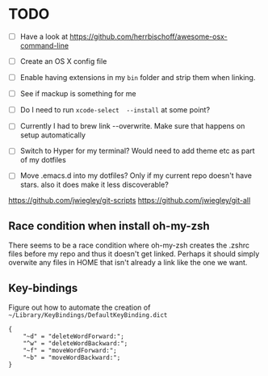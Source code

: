 # TODO

- [ ] Have a look at https://github.com/herrbischoff/awesome-osx-command-line
- [ ] Create an OS X config file
- [ ] Enable having extensions in my `bin` folder and strip them when linking.
- [ ] See if mackup is something for me
- [ ] Do I need to run `xcode-select  --install` at some point?
- [ ] Currently I had to brew link --overwrite. Make sure that happens on setup automatically
- [ ] Switch to Hyper for my terminal? Would need to add theme etc as part of my dotfiles
- [ ] Move .emacs.d into my dotfiles? Only if my current repo doesn't have stars. also it does make it less discoverable?


https://github.com/jwiegley/git-scripts
https://github.com/jwiegley/git-all

## Race condition when install oh-my-zsh
There seems to be a race condition where oh-my-zsh creates the .zshrc
files before my repo and thus it doesn't get linked. Perhaps it should
simply overwite any files in HOME that isn't already a link like the
one we want.

## Key-bindings
Figure out how to automate the creation of `~/Library/KeyBindings/DefaultKeyBinding.dict`

    {
        "~d" = "deleteWordForward:";
        "^w" = "deleteWordBackward:";
        "~f" = "moveWordForward:";
        "~b" = "moveWordBackward:";
    }

